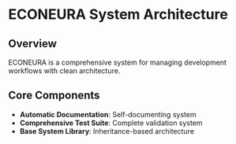 # ECONEURA System Architecture

## Overview
ECONEURA is a comprehensive system for managing development workflows with clean architecture.

## Core Components
- **Automatic Documentation**: Self-documenting system
- **Comprehensive Test Suite**: Complete validation system
- **Base System Library**: Inheritance-based architecture
